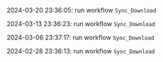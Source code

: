 2024-03-20 23:36:05: run workflow `Sync_Download` 

2024-03-13 23:36:23: run workflow `Sync_Download` 

2024-03-06 23:37:17: run workflow `Sync_Download` 

2024-02-28 23:36:13: run workflow `Sync_Download` 


